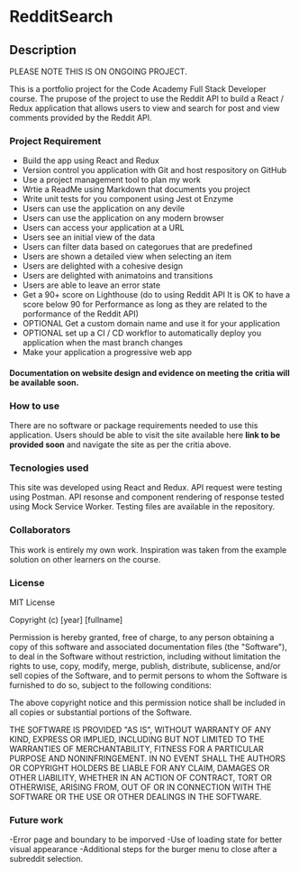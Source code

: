 RedditSearch
============

Description
-----------

PLEASE NOTE THIS IS ON ONGOING PROJECT.

This is a portfolio project for the Code Academy Full Stack Developer course. 
The prupose of the project to use the Reddit API to build a React / Redux application that allows users to view and search for post and view comments provided by the Reddit API.

### Project Requirement
- Build the app using React and Redux
- Version control you application with Git and host respository on GitHub
- Use a project management tool to plan my work
- Wrtie a ReadMe using Markdown that documents you project
- Write unit tests for you component using Jest ot Enzyme
- Users can use the application on any devile
- Users can use the application on any modern browser
- Users can access your application at a URL
- Users see an initial view of the data
- Users can filter data based on categorues that are predefined
- Users are shown a detailed view when selecting an item
- Users are delighted with a cohesive design
- Users are delighted with animatoins and transitions
- Users are able to leave an error state
- Get a 90+ score on Lighthouse (do to using Reddit API It is OK to have a score below 90 for Performance as long as they are related to the porformance of the Reddit API)
- OPTIONAL Get a custom domain name and use it for your application
- OPTIONAL set up a CI / CD workflor to automatically deploy you application when the mast branch changes
- Make your application a progressive web app

#### Documentation on website design and evidence on meeting the critia will be available soon.

###  How to use
There are no software or package requirements needed to use this application. Users should be able to visit the site available here **link to be provided soon** and navigate the site as per the critia above.

### Tecnologies used
This site was developed using React and Redux. API request were testing using Postman. API resonse and component rendering of response tested using Mock Service Worker. Testing files are available in the repository. 

### Collaborators
This work is entirely my own work. Inspiration was taken from the example solution on other learners on the course. 

### License

MIT License

Copyright (c) [year] [fullname]

Permission is hereby granted, free of charge, to any person obtaining a copy
of this software and associated documentation files (the "Software"), to deal
in the Software without restriction, including without limitation the rights
to use, copy, modify, merge, publish, distribute, sublicense, and/or sell
copies of the Software, and to permit persons to whom the Software is
furnished to do so, subject to the following conditions:

The above copyright notice and this permission notice shall be included in all
copies or substantial portions of the Software.

THE SOFTWARE IS PROVIDED "AS IS", WITHOUT WARRANTY OF ANY KIND, EXPRESS OR
IMPLIED, INCLUDING BUT NOT LIMITED TO THE WARRANTIES OF MERCHANTABILITY,
FITNESS FOR A PARTICULAR PURPOSE AND NONINFRINGEMENT. IN NO EVENT SHALL THE
AUTHORS OR COPYRIGHT HOLDERS BE LIABLE FOR ANY CLAIM, DAMAGES OR OTHER
LIABILITY, WHETHER IN AN ACTION OF CONTRACT, TORT OR OTHERWISE, ARISING FROM,
OUT OF OR IN CONNECTION WITH THE SOFTWARE OR THE USE OR OTHER DEALINGS IN THE
SOFTWARE.

### Future work
-Error page and boundary to be imporved
-Use of loading state for better visual appearance
-Additional steps for the burger menu to close after a subreddit selection.



